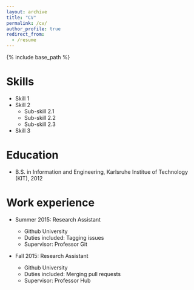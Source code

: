 ```yaml
---
layout: archive
title: "CV"
permalink: /cv/
author_profile: true
redirect_from:
  - /resume
---
```


{% include base_path %}

Skills
======
* Skill 1
* Skill 2
  * Sub-skill 2.1
  * Sub-skill 2.2
  * Sub-skill 2.3
* Skill 3

Education
======
* B.S. in Information and Engineering, Karlsruhe Institue of Technology (KIT), 2012

Work experience
======
* Summer 2015: Research Assistant
  * Github University
  * Duties included: Tagging issues
  * Supervisor: Professor Git

* Fall 2015: Research Assistant
  * Github University
  * Duties included: Merging pull requests
  * Supervisor: Professor Hub
  